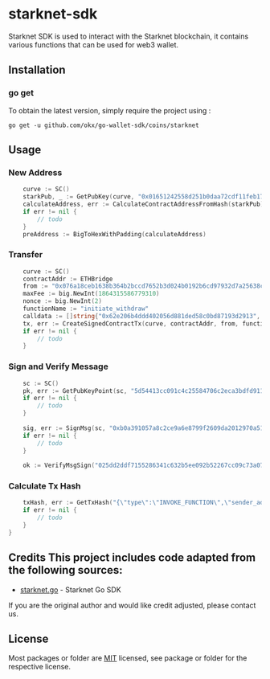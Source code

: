 # starknet-sdk
Starknet SDK is used to interact with the Starknet blockchain, it contains various functions that can be used for web3 wallet.

## Installation

### go get

To obtain the latest version, simply require the project using :

```shell
go get -u github.com/okx/go-wallet-sdk/coins/starknet
```

## Usage
### New Address
```go
	curve := SC()
	starkPub, _ := GetPubKey(curve, "0x01651242558d251b0daa72cdf11feb1713e47eb88fb55d0978a2625445a771ac")
	calculateAddress, err := CalculateContractAddressFromHash(starkPub)
	if err != nil {
		// todo
	}
	preAddress := BigToHexWithPadding(calculateAddress)
```

###  Transfer
```go
	curve := SC()
	contractAddr := ETHBridge
	from := "0x076a18ceb1638b364b2bccd7652b3d024b0192b6cd97932d7a25638cd0c38cc3"
	maxFee := big.NewInt(1864315586779310)
	nonce := big.NewInt(2)
	functionName := "initiate_withdraw"
	calldata := []string{"0x62e206b4ddd402056d881ded58c0bd87193d2913", "0x38d7ea4c68000"}
	tx, err := CreateSignedContractTx(curve, contractAddr, from, functionName, calldata, nonce, maxFee, MAINNET_ID, "0x01651242558d251b0daa72cdf11feb1713e47eb88fb55d0978a2625445a771ac")
	if err != nil {
		// todo
	}
```

### Sign and Verify Message
```go
	sc := SC()
	pk, err := GetPubKeyPoint(sc, "5d54413cc091c4c25584706c2eca3bdfd9119b9313eb81f457afd263c52eabd")
	if err != nil {
		// todo
	}
	
	sig, err := SignMsg(sc, "0xb0a391057a8c2ce9a6e8799f2609da2012970a513a700960e68f05c5c0cc26", "5d54413cc091c4c25584706c2eca3bdfd9119b9313eb81f457afd263c52eabd")
	if err != nil {
		// todo
	}
	
    ok := VerifyMsgSign("025dd2ddf7155286341c632b5ee092b52267cc09c73a079756393c79baf5d5b8", "0xb0a391057a8c2ce9a6e8799f2609da2012970a513a700960e68f05c5c0cc26", sig)

```

### Calculate Tx Hash
```go
    txHash, err := GetTxHash("{\"type\":\"INVOKE_FUNCTION\",\"sender_address\":\"0x0179aa76deab144ef996ddda6b37f9fb259c291f7b79f4e0fca63e64228a53f5\",\"calldata\":[\"1\",\"2087021424722619777119509474943472645767659996348769578120564519014510906823\",\"232670485425082704932579856502088130646006032362877466777181098476241604910\",\"0\",\"3\",\"3\",\"2101208752900774171800778204657581671583980985264470748488502665721568772719\",\"6805000000000000\",\"0\"],\"max_fee\":\"0x1fd512913000\",\"signature\":[\"1239534042151864320196515971505820081878747415448571244676980360270654138666\",\"1089426459092570934939188723465380278018225693915907648771183733616479070762\"],\"version\":\"0x1\",\"nonce\":\"0xa2758\"}")
    if err != nil {
        // todo
	}
}

```

## Credits  This project includes code adapted from the following sources:  
- [starknet.go](https://github.com/NethermindEth/starknet.go) - Starknet Go SDK

If you are the original author and would like credit adjusted, please contact us.

## License
Most packages or folder are [MIT](<https://github.com/okx/go-wallet-sdk/blob/main/coins/starknet/LICENSE>) licensed, see package or folder for the respective license.
